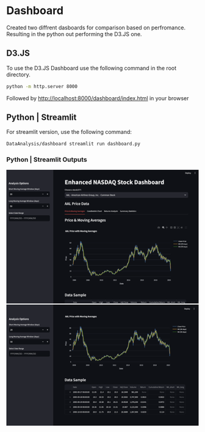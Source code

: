 # Dashboard

Created two diffrent dasboards for comparison based on perfromance. Resulting in the python out performing the D3.JS one.

## D3.JS

To use the D3.JS Dashboard use the following command in the root directory.
```bash
python -m http.server 8000
```
Followed by <a href="http://localhost:8000/dashboard/index.html">http://localhost:8000/dashboard/index.html</a> in your browser 

## Python | Streamlit

For streamlit version, use the following command:

```bash
DataAnalysis/dashboard streamlit run dashboard.py 
```
### Python | Streamlit Outputs

![](o1.png)
![](o2.png)